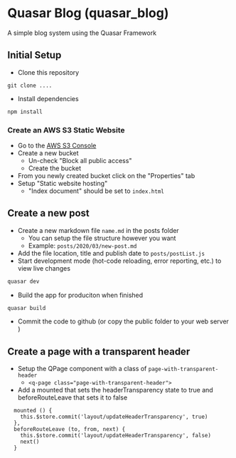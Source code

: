 # Quasar Blog (quasar_blog)

A simple blog system using the Quasar Framework

## Initial Setup

- Clone this repository
```
git clone ....
```
- Install dependencies
```bash
npm install
```
### Create an AWS S3 Static Website

- Go to the [AWS S3 Console](https://console.aws.amazon.com/s3/)
- Create a new bucket
  - Un-check "Block all public access"
  - Create the bucket
- From you newly created bucket click on the "Properties" tab
- Setup "Static website hosting"
  - "Index document" should be set to `index.html`

## Create a new post

- Create a new markdown file `name.md` in the posts folder 
  - You can setup the file structure however you want
  - Example: `posts/2020/03/new-post.md`
- Add the file location, title and publish date to `posts/postList.js`
- Start development mode (hot-code reloading, error reporting, etc.) to view live changes
```bash
quasar dev
```
- Build the app for produciton when finished
```bash
quasar build
```
- Commit the code to github (or copy the public folder to your web server )

## Create a page with a transparent header

- Setup the QPage component with a class of `page-with-transparent-header`
    - `<q-page class="page-with-transparent-header">`
- Add a mounted that sets the headerTransparency state to true and beforeRouteLeave that sets it to false

```  
  mounted () {
    this.$store.commit('layout/updateHeaderTransparency', true)
  },
  beforeRouteLeave (to, from, next) {
    this.$store.commit('layout/updateHeaderTransparency', false)
    next()
  }

```